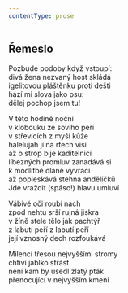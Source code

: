 ```yaml
---
contentType: prose
---
```


## Řemeslo

Pozbude podoby když vstoupí:  
divá žena nezvaný host skládá  
igelitovou pláštěnku proti dešti  
hází mi slova jako psu:  
dělej pochop jsem tu!

V této hodině noční  
v klobouku ze sovího peří  
v střevících z myší kůže  
halelujah jí na rtech visí  
až o strop bije kaditelnicí  
líbezných promluv zanadává si  
k modlitbě dlaně vyvrací  
až popleskává stehna andělíčků  
Jde vraždit (spáso!) hlavu umluví

Vábivé oči roubí nach  
zpod nehtu srší rujná jiskra  
v žíně stele tělo jak pachtýř  
z labutí peří z labutí peří  
její vznosný dech rozfoukává

Milenci třesou nejvyššími stromy  
chtiví jablko střást  
není kam by usedl zlatý pták  
přenocující v nejvyšším kmeni
